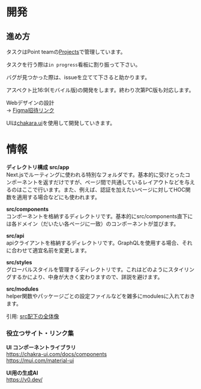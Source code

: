 # 開発
## 進め方
タスクはPoint teamの[Projects](https://github.com/orgs/42association/projects/10/views/1)で管理しています。

タスクを行う際は`in progress`看板に割り振って下さい。

バグが見つかった際は、issueを立てて下さると助かります。

アスペクト比16:9(モバイル版)の開発をします。終わり次第PC版も対応します。

Webデザインの設計<br>
-> [Figma招待リンク](https://www.figma.com/file/NrnIhw7whHrAlk8jFZksNj/42association?type=design&node-id=117%3A163&mode=design&t=XTVGXVBnsc9gW2DA-1)

UIは[chakara.ui](https://chakra-ui.com/docs/components)を使用して開発していきます。
# 情報

**ディレクトリ構成**
**src/app**<br/>
Next.jsでルーティングに使われる特別なフォルダです。基本的に受けとったコンポーネントを返すだけですが、ページ間で共通しているレイアウトなどを与えるのはここで行います。また、例えば、認証を加えたいページに対してHOC関数を適用する場合などにも使われます。

**src/components**<br/>
コンポーネントを格納するディレクトリです。基本的にsrc/components直下には各ドメイン（だいたい各ページに一致）のコンポーネントが並びます。

**src/api**<br/>
apiクライアントを格納するディレクトリです。GraphQLを使用する場合、それに合わせて適宜名前を変更します。

**src/styles**<br/>
グローバルスタイルを管理するディレクトリです。これはどのようにスタイリングするかにより、中身が大きく変わりますので、詳説を避けます。

**src/modules**<br/>
helper関数やパッケージごとの設定ファイルなどを雑多にmodulesに入れておきます。


引用: [src配下の全体像](https://zenn.dev/mutex_inc/articles/beca85dd7fdcae)

### 役立つサイト・リンク集

**UI コンポーネントライブラリ**<br>
https://chakra-ui.com/docs/components <br>
https://mui.com/material-ui  <br>

**UI用の生成AI**  <br>
https://v0.dev/  <br>


